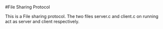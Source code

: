 #File Sharing Protocol

This is a File sharing protocol. The two files server.c and client.c on running act as server and client respectively.
